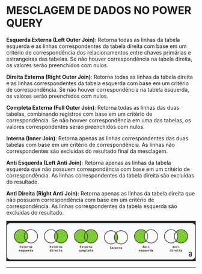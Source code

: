 
# MESCLAGEM DE DADOS NO POWER QUERY

**Esquerda Externa (Left Outer Join)**: Retorna todas as linhas da tabela esquerda e as linhas correspondentes da tabela direita com base em um critério de correspondência dos relacionamentos entre chaves primárias e estrangeiras das tabelas. Se não houver correspondência na tabela direita, os valores serão preenchidos com nulos.

**Direita Externa (Right Outer Join)**: Retorna todas as linhas da tabela direita e as linhas correspondentes da tabela esquerda com base em um critério de correspondência. Se não houver correspondência na tabela esquerda, os valores serão preenchidos com nulos.

**Completa Externa (Full Outer Join)**: Retorna todas as linhas das duas tabelas, combinando registros com base em um critério de correspondência. Se não houver correspondência em uma das tabelas, os valores correspondentes serão preenchidos com nulos.

**Interna (Inner Join)**: Retorna apenas as linhas correspondentes das duas tabelas com base em um critério de correspondência. As linhas não correspondentes são excluídas do resultado final da mesclagem.

**Anti Esquerda (Left Anti Join)**: Retorna apenas as linhas da tabela esquerda que não possuem correspondência com base em um critério de correspondência. As linhas correspondentes da tabela direita são excluídas do resultado.

**Anti Direita (Right Anti Join)**: Retorna apenas as linhas da tabela direita que não possuem correspondência com base em um critério de correspondência. As linhas correspondentes da tabela esquerda são excluídas do resultado.

![alt text]({F2C67D77-2A18-4748-BE09-7B048902C380}.png)

---
